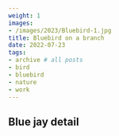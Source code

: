 ```yaml
---
weight: 1
images:
- /images/2023/Bluebird-1.jpg
title: Bluebird on a branch
date: 2022-07-23
tags:
- archive # all posts
- bird
- bluebird
- nature
- work
---
```


## Blue jay detail
